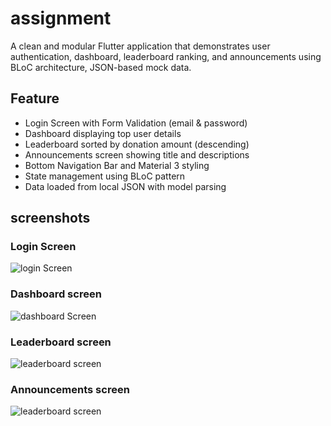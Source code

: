 # assignment

A clean and modular Flutter application that demonstrates user authentication, dashboard, leaderboard ranking, and announcements using BLoC architecture, JSON-based mock data.


## Feature
- Login Screen with Form Validation (email & password)
- Dashboard displaying top user details
- Leaderboard sorted by donation amount (descending)
- Announcements screen showing title and descriptions
- Bottom Navigation Bar and Material 3 styling
- State management using BLoC pattern
- Data loaded from local JSON with model parsing

## screenshots
### Login Screen

 ![login Screen](https://github.com/YuvrajSingh514/assignment/blob/main/Screenshot_20250802-165727.jpg)

### Dashboard screen
 ![dashboard Screen](https://github.com/YuvrajSingh514/assignment/blob/main/Screenshot_20250802-165152.jpg)

### Leaderboard screen

 ![leaderboard screen](https://github.com/YuvrajSingh514/assignment/blob/main/Screenshot_20250802-165206.jpg)

### Announcements screen

![leaderboard screen](https://github.com/YuvrajSingh514/assignment/blob/main/Screenshot_20250802-165213.jpg)

